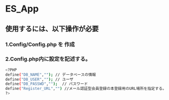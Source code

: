 # ES_App

## 使用するには、以下操作が必要
### 1.Config/Config.php を 作成
### 2.Config.php内に設定を記述する。

```bash
<?PHP
define("DB_NAME",""); // データベースの情報
define("DB_USER",""); // ユーザ
define("DB_PASSWD","");  // パスワード
define("Register_URL","") //メール認証型会員登録の本登録用のURL場所を指定する。
?>
```
